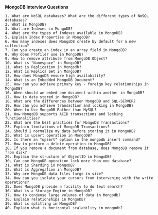 **MongoDB Interview Questions**

    1. What are NoSQL databases? What are the different types of NoSQL databases?
    2. What is MongoDB?
    3. What are Indexes in MongoDB?
    4. What are the types of Indexes available in MongoDB?
    5. Explain Index Properties in MongoDB?
    6. How many indexes does MongoDB create by default for a new collection?
    7. Can you create an index in an array field in MongoDB?
    8. Why does Profiler use in MongoDB?
    9. How to remove attribute from MongoDB Object?
    10. What is "Namespace" in MongoDB?
    11. What is Replication in Mongodb?
    12. What is Replica Set in MongoDB?
    13. How does MongoDB ensure high availability?
    14. What is an Embedded MongoDB Document?
    15. How can you achieve primary key - foreign key relationships in MongoDB?
    16. When should we embed one document within another in MongoDB?
    17. How is data stored in MongoDB?
    18. What are the differences between MongoDB and SQL-SERVER?
    19. How can you achieve transaction and locking in MongoDB?
    20. When to Use MongoDB Rather than MySQL?
    21. How MongoDB supports ACID transactions and locking functionalities?
    22. What are the best practices for MongoDB Transactions?
    23. Explain limitations of MongoDB Transactions?
    24. Should I normalize my data before storing it in MongoDB?
    25. What is upsert operation in MongoDB?
    26. Is there an "upsert" option in the mongodb insert command?
    27. How to perform a delete operation in MongoDB?
    28. If you remove a document from database, does MongoDB remove it from disk?
    29. Explain the structure of ObjectID in MongoDB?
    30. Can one MongoDB operation lock more than one database?
    31. What is Sharding in MongoDB?
    32. What is Aggregation in MongoDB?
    33. Why are MongoDB data files large in size?
    34. How can you isolate your cursors from intervening with the write operations?
    35. Does MongoDB provide a facility to do text search?
    36. What is a Storage Engine in MongoDB?
    37. How to condense large volumes of data in Mongodb?
    38. Explain relationships in MongoDB?
    39. What is splitting in MongoDB?
    40. Explain what is horizontal scalability in mongodb?
